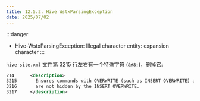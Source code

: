 ```yaml
---
title: 12.5.2. Hive WstxParsingException
date: 2025/07/02
---
```


:::danger
- Hive-WstxParsingException: Illegal character entity: expansion character
:::

`hive-site.xml` 文件第 3215 行左右有一个特殊字符 (`&#8;`)，删掉它:

```xml
214      <description>
3215       Ensures commands with OVERWRITE (such as INSERT OVERWRITE) acquire Exclusive      locks for&#8;transactional tables.  This ensures that inserts (w/o overwrite) runni     ng concurrently
3216       are not hidden by the INSERT OVERWRITE.
3217     </description>
```

